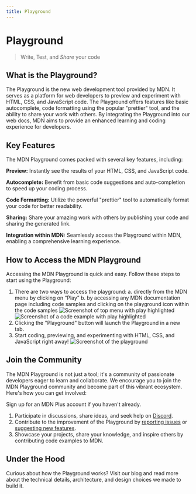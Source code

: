 ```yaml
---
title: Playground
---
```


# Playground

> Write, Test, and _Share_ your code

## What is the Playground?

The Playground is the new web development tool provided by MDN. It serves as a
platform for web developers to preview and experiment with HTML, CSS, and
JavaScript code. The Playground offers features like basic autocomplete, code
formatting using the popular "prettier" tool, and the ability to share your work
with others. By integrating the Playground into our web docs, MDN aims to
provide an enhanced learning and coding experience for developers.

## Key Features

The MDN Playground comes packed with several key features, including:

**Preview:** Instantly see the results of your HTML, CSS, and JavaScript code.

**Autocomplete:** Benefit from basic code suggestions and auto-completion to
speed up your coding process.

**Code Formatting:** Utilize the powerful "prettier" tool to automatically
format your code for better readability.

**Sharing:** Share your amazing work with others by publishing your code and
sharing the generated link.

**Integration within MDN:** Seamlessly access the Playground within MDN,
enabling a comprehensive learning experience.

## How to Access the MDN Playground

Accessing the MDN Playground is quick and easy. Follow these steps to start
using the Playground:

1. There are two ways to access the playground: a. directly from the MDN menu by
   clicking on “Play” b. by accessing any MDN documentation page including code
   samples and clicking on the playground icon within the code samples
   ![Screenshot of top menu with play highlighted](/assets/plus-docs/playground/playground-menu.png)
   ![Screenshot of a code example with play highlighted](/assets/plus-docs/playground/playground-sample.png)
2. Clicking the "Playground" button will launch the Playground in a new tab.
3. Start coding, previewing, and experimenting with HTML, CSS, and JavaScript
   right away!
   ![Screenshot of the playground](/assets/plus-docs/playground/playground-example.png)

## Join the Community

The MDN Playground is not just a tool; it's a community of passionate developers
eager to learn and collaborate. We encourage you to join the MDN Playground
community and become part of this vibrant ecosystem. Here's how you can get
involved:

Sign up for an MDN Plus account if you haven't already.

1. Participate in discussions, share ideas, and seek help on
   [Discord](/discord).
2. Contribute to the improvement of the Playground by
   [reporting issues](https://github.com/mdn/yari/issues/new?template=bug-report.yml)
   or
   [suggesting new features](https://github.com/mdn/mdn/issues/new?template=content-or-feature-suggestion.yml).
3. Showcase your projects, share your knowledge, and inspire others by
   contributing code examples to MDN.

## Under the Hood

Curious about how the Playground works? Visit our blog and read more about the
technical details, architecture, and design choices we made to build it.
